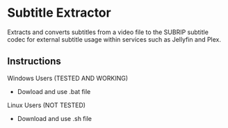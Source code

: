 # Subtitle Extractor
Extracts and converts subtitles from a video file to the SUBRIP subtitle codec for external subtitle usage within services such as Jellyfin and Plex.

## Instructions
Windows Users (TESTED AND WORKING)
- Dowload and use .bat file

Linux Users (NOT TESTED)
- Download and use .sh file
